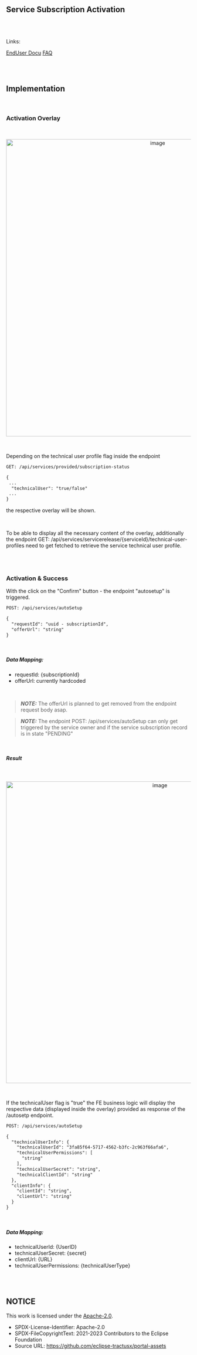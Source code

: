 ## Service Subscription Activation

<br>
<br>

Links:

[EndUser Docu](</docs/user/05.%20Service(s)/03.%20Service%20Subscription/03.%20Service%20Subscription%20Activation%20(Provider).md>)
[FAQ](</docs/user/05.%20Service(s)/03.%20Service%20Subscription/05.%20FAQ.md>)

<br>
<br>

## Implementation

<br>

### Activation Overlay

<br>
<p align="center">
<img width="811" alt="image" src="https://github.com/catenax-ng/tx-portal-assets/assets/94133633/251c51d8-9d2a-413c-8e11-6df3f4f57a49">
</p>
<br>

Depending on the technical user profile flag inside the endpoint

```diff
GET: /api/services/provided/subscription-status

{
 ...
  "technicalUser": "true/false"
 ...
}

```

the respective overlay will be shown.

<br>

To be able to display all the necessary content of the overlay, additionally the endpoint GET: /api/services/servicerelease/{serviceId}/technical-user-profiles need to get fetched to retrieve the service technical user profile.

<br>
<br>

### Activation & Success

With the click on the "Confirm" button - the endpoint "autosetup" is triggered.

```diff
POST: /api/services/autoSetup

{
  "requestId": "uuid - subscriptionId",
  "offerUrl": "string"
}

```

<br>

##### Data Mapping:

- requestId: {subscriptionId}
- offerUrl: currently hardcoded

<br>

> **_NOTE:_** The offerUrl is planned to get removed from the endpoint request body asap.

> **_NOTE:_** The endpoint POST: /api/services/autoSetup can only get triggered by the service owner and if the service subscription record is in state "PENDING"

<br>

##### Result

<br>
<p align="center">
<img width="823" alt="image" src="https://github.com/catenax-ng/tx-portal-assets/assets/94133633/99da0893-5711-4436-8234-b331c0004fdf">
</p>
<br>

If the technicalUser flag is "true" the FE business logic will display the respective data (displayed inside the overlay) provided as response of the /autosetp endpoint.

```diff
POST: /api/services/autoSetup

{
  "technicalUserInfo": {
    "technicalUserId": "3fa85f64-5717-4562-b3fc-2c963f66afa6",
    "technicalUserPermissions": [
      "string"
    ],
    "technicalUserSecret": "string",
    "technicalClientId": "string"
  },
  "clientInfo": {
    "clientId": "string",
    "clientUrl": "string"
  }
}

```

<br>

##### Data Mapping:

- technicalUserId: {UserID}
- technicalUserSecret: {secret}
- clientUrl: {URL}
- technicalUserPermissions: {technicalUserType}

<br>
<br>

## NOTICE

This work is licensed under the [Apache-2.0](https://www.apache.org/licenses/LICENSE-2.0).

- SPDX-License-Identifier: Apache-2.0
- SPDX-FileCopyrightText: 2021-2023 Contributors to the Eclipse Foundation
- Source URL: https://github.com/eclipse-tractusx/portal-assets
